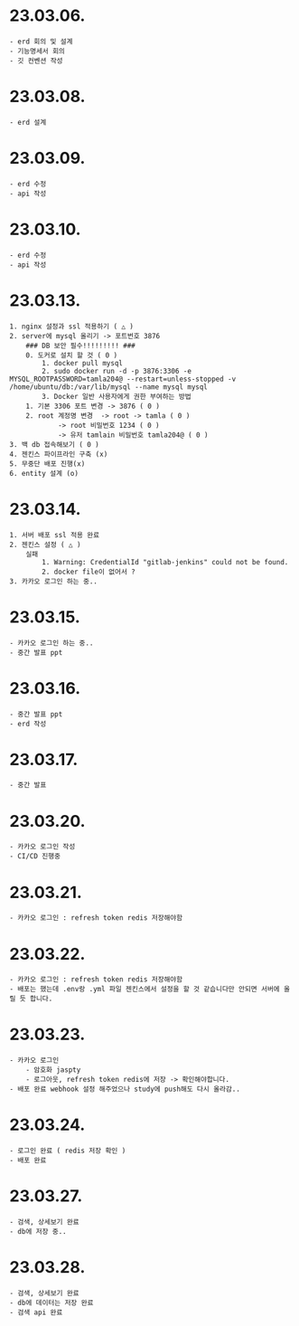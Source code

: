 # 23.03.06.
```
- erd 회의 및 설계
- 기능명세서 회의
- 깃 컨벤션 작성
```

# 23.03.08.
```
- erd 설계
```

# 23.03.09.
```
- erd 수정
- api 작성
```

# 23.03.10.
```
- erd 수정
- api 작성
```

# 23.03.13.
```
1. nginx 설정과 ssl 적용하기 ( △ )
2. server에 mysql 올리기 -> 포트번호 3876
	### DB 보안 필수!!!!!!!!! ###
	0. 도커로 설치 할 것 ( 0 )
		1. docker pull mysql
		2. sudo docker run -d -p 3876:3306 -e MYSQL_ROOTPASSWORD=tamla204@ --restart=unless-stopped -v /home/ubuntu/db:/var/lib/mysql --name mysql mysql
		3. Docker 일반 사용자에게 권한 부여하는 방법
	1. 기본 3306 포트 변경 -> 3876 ( 0 )
	2. root 계정명 변경	-> root -> tamla ( 0 ) 
			-> root 비밀번호 1234 ( 0 )
			-> 유저 tamlain 비밀번호 tamla204@ ( 0 )
3. 백 db 접속해보기 ( 0 ) 
4. 젠킨스 파이프라인 구축 (x)
5. 무중단 배포 진행(x)
6. entity 설계 (o)
```

# 23.03.14.
```
1. 서버 배포 ssl 적용 완료
2. 젠킨스 설정 ( △ )
	실패 
		1. Warning: CredentialId "gitlab-jenkins" could not be found.
		2. docker file이 없어서 ?
3. 카카오 로그인 하는 중..
```

# 23.03.15.
```
- 카카오 로그인 하는 중..
- 중간 발표 ppt
```

# 23.03.16.
```
- 중간 발표 ppt
- erd 작성
```

# 23.03.17.
```
- 중간 발표
```

# 23.03.20.
```
- 카카오 로그인 작성
- CI/CD 진행중
```

# 23.03.21.
```
- 카카오 로그인 : refresh token redis 저장해야함
```

# 23.03.22.
```
- 카카오 로그인 : refresh token redis 저장해야함
- 배포는 했는데 .env랑 .yml 파일 젠킨스에서 설정을 할 것 같습니다만 안되면 서버에 올릴 듯 합니다.
```

# 23.03.23.
```
- 카카오 로그인
	- 암호화 jaspty
	- 로그아웃, refresh token redis에 저장 -> 확인해야합니다.
- 배포 완료 webhook 설정 해주었으나 study에 push해도 다시 올라감..
```

# 23.03.24.
```
- 로그인 완료 ( redis 저장 확인 )
- 배포 완료
```

# 23.03.27.
```
- 검색, 상세보기 완료
- db에 저장 중..
```

# 23.03.28.
```
- 검색, 상세보기 완료
- db에 데이터는 저장 완료
- 검색 api 완료
```
